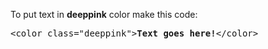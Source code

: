 To put text in <b>deeppink</b> color make this code:
<pre>&lt;color class="deeppink"&gt;<b>Text goes here!</b>&lt;/color&gt;</pre>
